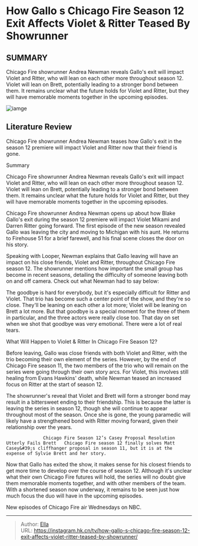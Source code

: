 # How Gallo s Chicago Fire Season 12 Exit Affects Violet &amp; Ritter Teased By Showrunner


## SUMMARY 



  Chicago Fire showrunner Andrea Newman reveals Gallo&#39;s exit will impact Violet and Ritter, who will lean on each other more throughout season 12.   Violet will lean on Brett, potentially leading to a stronger bond between them.   It remains unclear what the future holds for Violet and Ritter, but they will have memorable moments together in the upcoming episodes.  

![iamge](https://static1.srcdn.com/wordpress/wp-content/uploads/2024/01/chicago-fire-alberto-rosende-blake-gallo.jpg)

## Literature Review

Chicago Fire showrunner Andrea Newman teases how Gallo&#39;s exit in the season 12 premiere will impact Violet and Ritter now that their friend is gone.





Summary

  Chicago Fire showrunner Andrea Newman reveals Gallo&#39;s exit will impact Violet and Ritter, who will lean on each other more throughout season 12.   Violet will lean on Brett, potentially leading to a stronger bond between them.   It remains unclear what the future holds for Violet and Ritter, but they will have memorable moments together in the upcoming episodes.  







Chicago Fire showrunner Andrea Newman opens up about how Blake Gallo&#39;s exit during the season 12 premiere will impact Violet Mikami and Darren Ritter going forward. The first episode of the new season revealed Gallo was leaving the city and moving to Michigan with his aunt. He returns to Firehouse 51 for a brief farewell, and his final scene closes the door on his story.

Speaking with Looper, Newman explains that Gallo leaving will have an impact on his close friends, Violet and Ritter, throughout Chicago Fire season 12. The showrunner mentions how important the small group has become in recent seasons, detailing the difficulty of someone leaving both on and off camera. Check out what Newman had to say below:


The goodbye is hard for everybody, but it&#39;s especially difficult for Ritter and Violet. That trio has become such a center point of the show, and they&#39;re so close. They&#39;ll be leaning on each other a lot more; Violet will be leaning on Brett a lot more. But that goodbye is a special moment for the three of them in particular, and the three actors were really close too. That day on set when we shot that goodbye was very emotional. There were a lot of real tears.






 What Will Happen to Violet &amp; Ritter In Chicago Fire Season 12? 
          

Before leaving, Gallo was close friends with both Violet and Ritter, with the trio becoming their own element of the series. However, by the end of Chicago Fire season 11, the two members of the trio who will remain on the series were going through their own story arcs. For Violet, this involves still healing from Evans Hawkins&#39; death, while Newman teased an increased focus on Ritter at the start of season 12.

The showrunner&#39;s reveal that Violet and Brett will form a stronger bond may result in a bittersweet ending to their friendship. This is because the latter is leaving the series in season 12, though she will continue to appear throughout most of the season. Once she is gone, the young paramedic will likely have a strengthened bond with Ritter moving forward, given their relationship over the years.




                  Chicago Fire Season 12’s Casey Proposal Resolution Utterly Fails Brett   Chicago Fire season 12 finally solves Matt Casey&#39;s cliffhanger proposal in season 11, but it is at the expense of Sylvie Brett and her story.    

Now that Gallo has exited the show, it makes sense for his closest friends to get more time to develop over the course of season 12. Although it&#39;s unclear what their own Chicago Fire futures will hold, the series will no doubt give them memorable moments together, and with other members of the team. With a shortened season now underway, it remains to be seen just how much focus the duo will have in the upcoming episodes.



New episodes of Chicago Fire air Wednesdays on NBC.






---

> Author: [Ella](https://instagram.hk.cn/)  
> URL: https://instagram.hk.cn/tv/how-gallo-s-chicago-fire-season-12-exit-affects-violet-ritter-teased-by-showrunner/  

